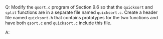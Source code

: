 Q: Modify the `qsort.c` program of Section 9.6 so that the `quicksort` and
`split` functions are in a separate file named `quicksort.c`. Create a header
file named `quicksort.h` that contains prototypes for the two functions and have
both `qsort.c` and `quicksort.c` include this file.

A:
